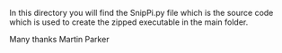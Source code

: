 In this directory you will find the SnipPi.py file which is the source code which is used to create the zipped executable in the main folder.

Many thanks
Martin Parker
